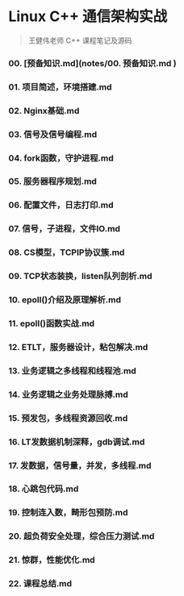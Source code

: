 # Linux C++ 通信架构实战
> 王健伟老师 C++ 课程笔记及源码

### 00. [预备知识.md](notes/00. 预备知识.md ) 
### 01. 项目简述，环境搭建.md 
### 02. Nginx基础.md 
### 03. 信号及信号编程.md 
### 04. fork函数，守护进程.md 
### 05. 服务器程序规划.md 
### 06.  配置文件，日志打印.md 
### 07. 信号，子进程，文件IO.md 
### 08. CS模型，TCPIP协议簇.md 
### 09. TCP状态装换，listen队列剖析.md 
### 10. epoll()介绍及原理解析.md 
### 11. epoll()函数实战.md 
### 12. ETLT，服务器设计，粘包解决.md 
### 13. 业务逻辑之多线程和线程池.md 
### 14. 业务逻辑之业务处理脉搏.md 
### 15. 预发包，多线程资源回收.md 
### 16. LT发数据机制深释，gdb调试.md 
### 17. 发数据，信号量，并发，多线程.md 
### 18. 心跳包代码.md 
### 19. 控制连入数，畸形包预防.md 
### 20. 超负荷安全处理，综合压力测试.md 
### 21. 惊群，性能优化.md 
### 22. 课程总结.md 